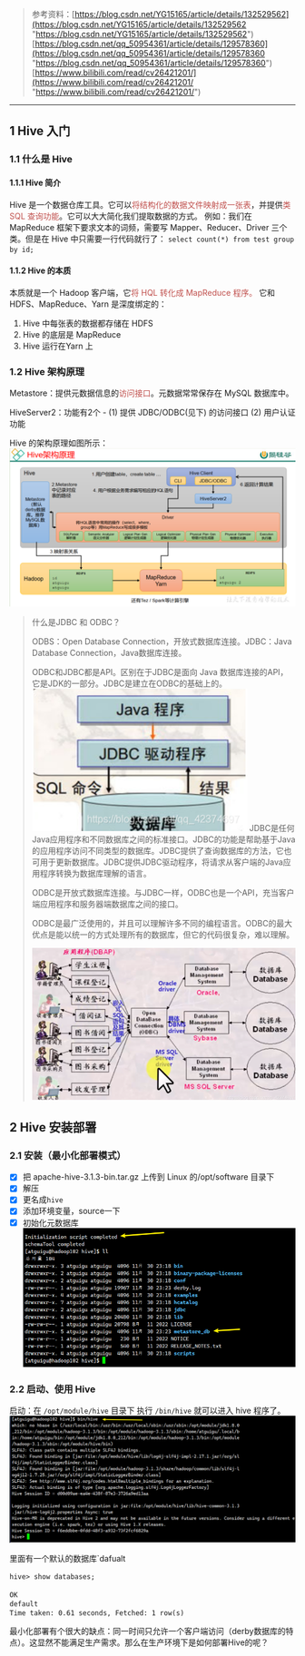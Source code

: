 > 参考资料：[https://blog.csdn.net/YG15165/article/details/132529562](https://blog.csdn.net/YG15165/article/details/132529562 "https://blog.csdn.net/YG15165/article/details/132529562")  
> [https://blog.csdn.net/qq_50954361/article/details/129578360](https://blog.csdn.net/qq_50954361/article/details/129578360 "https://blog.csdn.net/qq_50954361/article/details/129578360")  
> [https://www.bilibili.com/read/cv26421201/](https://www.bilibili.com/read/cv26421201/ "https://www.bilibili.com/read/cv26421201/")  




---

## 1 Hive 入门
### 1.1 什么是 Hive
#### 1.1.1 Hive 简介
Hive 是一个数据仓库工具。它可以<font color="#c0504d">将结构化的数据文件映射成一张表</font>，并提供<font color="#c0504d">类 SQL 查询功能</font>。它可以大大简化我们提取数据的方式。
例如：我们在 MapReduce 框架下要求文本的词频，需要写 Mapper、Reducer、Driver 三个类。但是在 Hive 中只需要一行代码就行了：
`select count(*) from test group by id;`

#### 1.1.2 Hive 的本质
本质就是一个 Hadoop 客户端，它<font color="#c0504d">将 HQL 转化成 MapReduce 程序。</font>
它和 HDFS、MapReduce、Yarn 是深度绑定的：
1) Hive 中每张表的数据都存储在 HDFS 
2) Hive 的底层是 MapReduce
3) Hive 运行在Yarn 上

### 1.2 Hive 架构原理
Metastore：提供元数据信息的<font color="#c0504d">访问接口</font>。元数据常常保存在 MySQL 数据库中。

HiveServer2：功能有2个 - (1) 提供 JDBC/ODBC(见下) 的访问接口 (2) 用户认证功能

Hive 的架构原理如图所示：
![image.png](https://raw.githubusercontent.com/liyijiadou2020/picrepo/master/202311301741709.png)



> 什么是JDBC 和 ODBC？
> 
> ODBS：Open Database Connection，开放式数据库连接。JDBC：Java Database Connection，Java数据库连接。
> 
> ODBC和JDBC都是API。区别在于JDBC是面向 Java 数据库连接的API，它是JDK的一部分。JDBC是建立在ODBC的基础上的。
> ![image.png](https://raw.githubusercontent.com/liyijiadou2020/picrepo/master/202311301735943.png)
> JDBC是任何Java应用程序和不同数据库之间的标准接口。JDBC的功能是帮助基于Java的应用程序访问不同类型的数据库。JDBC提供了查询数据库的方法，它也可用于更新数据库。JDBC提供JDBC驱动程序，将请求从客户端的Java应用程序转换为数据库理解的语言。
> 
> ODBC是开放式数据库连接。与JDBC一样，ODBC也是一个API，充当客户端应用程序和服务器端数据库之间的接口。
> 
> ODBC是最广泛使用的，并且可以理解许多不同的编程语言。ODBC的最大优点是能以统一的方式处理所有的数据库，但它的代码很复杂，难以理解。
> 
> ![image.png](https://raw.githubusercontent.com/liyijiadou2020/picrepo/master/202311301737419.png)

## 2 Hive 安装部署
### 2.1 安装（最小化部署模式）
- [x] 把 apache-hive-3.1.3-bin.tar.gz 上传到 Linux 的/opt/software 目录下
- [x] 解压
- [x] 更名成`hive`
- [x] 添加环境变量，source一下
- [x] 初始化元数据库
![image.png](https://raw.githubusercontent.com/liyijiadou2020/picrepo/master/202311301825046.png)

### 2.2 启动、使用 Hive
启动：在 `/opt/module/hive` 目录下 执行 `/bin/hive` 就可以进入 hive 程序了。
![image.png](https://raw.githubusercontent.com/liyijiadou2020/picrepo/master/202311301827315.png)

里面有一个默认的数据库`dafualt
```shell
hive> show databases;

OK
default
Time taken: 0.61 seconds, Fetched: 1 row(s)
```

最小化部署有个很大的缺点：同一时间只允许一个客户端访问（derby数据库的特点）。这显然不能满足生产需求。那么在生产环境下是如何部署Hive的呢？



